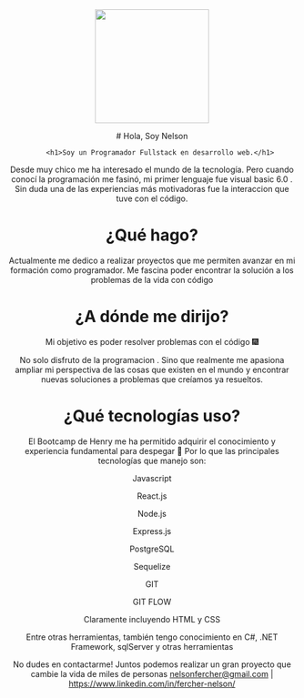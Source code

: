 <div align="center">
        <img src="https://media.giphy.com/media/TFPdmm3rdzeZ0kP3zG/giphy.gif" width="200">
        <p> # Hola, Soy Nelson </p>

   

        <h1>Soy un Programador Fullstack en desarrollo web.</h1>


Desde muy chico me ha interesado el mundo de la tecnología. Pero cuando conocí la programación me fasinó, mi primer lenguaje fue visual basic 6.0 . Sin duda una de las experiencias más motivadoras fue la interaccion que tuve con el código.

<h1 align="center"> ¿Qué hago? </h1>


Actualmente me dedico a realizar proyectos que me permiten avanzar en mi formación como programador. Me fascina poder encontrar la solución a los problemas de la vida con código
<h1 align="center"> ¿A dónde me dirijo? </h1>


Mi objetivo es poder resolver problemas con el código 🎆

No solo disfruto de la programacion . Sino que realmente me apasiona ampliar mi perspectiva de las cosas que existen en el mundo y encontrar nuevas soluciones a problemas que creíamos ya resueltos.

<h1 align="center"> ¿Qué tecnologías uso? </h1>


El Bootcamp de Henry me ha permitido adquirir el conocimiento y experiencia fundamental para despegar 🚀 Por lo que las principales tecnologías que manejo son:

Javascript

React.js

Node.js

Express.js

PostgreSQL

Sequelize

GIT

GIT FLOW

Claramente incluyendo HTML y CSS

Entre otras herramientas, también tengo conocimiento en C#, .NET Framework, sqlServer y otras herramientas

No dudes en contactarme!
Juntos podemos realizar un gran proyecto que cambie la vida de miles de personas
nelsonfercher@gmail.com | https://www.linkedin.com/in/fercher-nelson/
</div>
